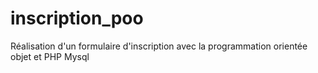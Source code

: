 # inscription_poo
Réalisation d'un formulaire d'inscription avec la programmation orientée objet et PHP Mysql

